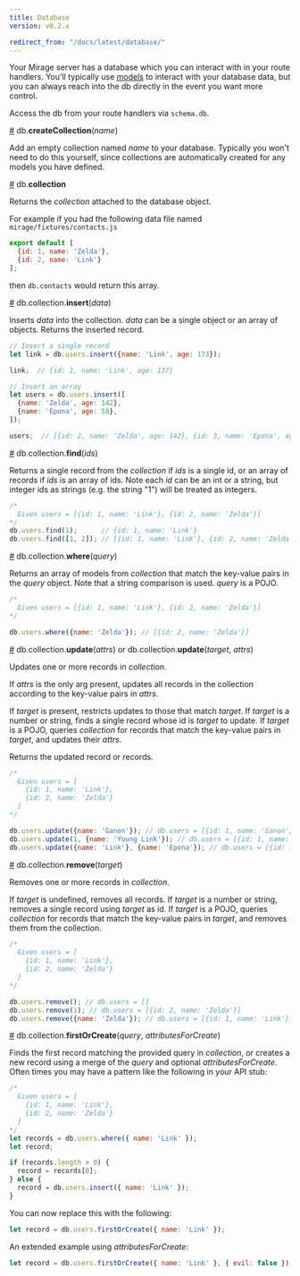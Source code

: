 ```yaml
---
title: Database
version: v0.2.x

redirect_from: "/docs/latest/database/"
---
```


Your Mirage server has a database which you can interact with in your route handlers. You'll typically use [models](./models) to interact with your database data, but you can always reach into the db directly in the event you want more control.

Access the db from your route handlers via `schema.db`.

<a name="createCollection" href="#createCollection">#</a> db.<b>createCollection</b>(<i>name</i>)

Add an empty collection named *name* to your database. Typically you won't need to do this yourself, since collections are automatically created for any models you have defined.

<a name="collection" href="#collection">#</a> db.<b>collection</b>

Returns the *collection* attached to the database object.

For example if you had the following data file named `mirage/fixtures/contacts.js`

```js
export default [
  {id: 1, name: 'Zelda'},
  {id: 2, name: 'Link'}
];
```

then `db.contacts` would return this array.

<a name="insert" href="#insert">#</a> db.collection.<b>insert</b>(<i>data</i>)

Inserts *data* into the collection. *data* can be a single object or an array of objects. Returns the inserted record.

```js
// Insert a single record
let link = db.users.insert({name: 'Link', age: 173});

link;  // {id: 1, name: 'Link', age: 137}

// Insert an array
let users = db.users.insert([
  {name: 'Zelda', age: 142},
  {name: 'Epona', age: 58},
]);

users;  // [{id: 2, name: 'Zelda', age: 142}, {id: 3, name: 'Epona', age: 58}]
```

<a name="find" href="#find">#</a> db.collection.<b>find</b>(<i>ids</i>)

Returns a single record from the *collection* if *ids* is a single id, or an array of records if *ids* is an array of ids. Note each *id* can be an int or a string, but integer ids as strings (e.g. the string "1") will be treated as integers.

```js
/* 
  Given users = [{id: 1, name: 'Link'}, {id: 2, name: 'Zelda'}]
*/
db.users.find(1);      // {id: 1, name: 'Link'}
db.users.find([1, 2]); // [{id: 1, name: 'Link'}, {id: 2, name: 'Zelda'}]
```
<a name="where" href="#where">#</a> db.collection.<b>where</b>(<i>query</i>)

Returns an array of models from *collection* that match the key-value pairs in the *query* object. Note that a string comparison is used. *query* is a POJO.

```js
/* 
  Given users = [{id: 1, name: 'Link'}, {id: 2, name: 'Zelda'}]
*/

db.users.where({name: 'Zelda'}); // [{id: 2, name: 'Zelda'}]
```

<a name="update" href="#update">#</a> db.collection.<b>update</b>(<i>attrs</i>) or db.collection.<b>update</b>(<i>target</i>, <i>attrs</i>)

Updates one or more records in *collection*. 

If *attrs* is the only arg present, updates all records in the collection according to the key-value pairs in *attrs*.

If *target* is present, restricts updates to those that match *target*. If *target* is a number or string, finds a single record whose id is *target* to update. If *target* is a POJO, queries *collection* for records that match the key-value pairs in *target*, and updates their *attrs*.

Returns the updated record or records.

```js
/* 
  Given users = [
    {id: 1, name: 'Link'},
    {id: 2, name: 'Zelda'}
  ]
*/

db.users.update({name: 'Ganon'}); // db.users = [{id: 1, name: 'Ganon'}, {id: 2, name: 'Ganon'}]
db.users.update(1, {name: 'Young Link'}); // db.users = [{id: 1, name: 'Young Link'}, {id: 2, name: 'Zelda'}]
db.users.update({name: 'Link'}, {name: 'Epona'}); // db.users = [{id: 1, name: 'Epona'}, {id: 2, name: 'Zelda'}]
```

<a name="remove" href="#remove">#</a> db.collection.<b>remove</b>(<i>target</i>)

Removes one or more records in *collection*.

If *target* is undefined, removes all records. If *target* is a number or string, removes a single record using *target* as id. If *target* is a POJO, queries *collection* for records that match the key-value pairs in *target*, and removes them from the collection.

```js
/* 
  Given users = [
    {id: 1, name: 'Link'},
    {id: 2, name: 'Zelda'}
  ]
*/

db.users.remove(); // db.users = []
db.users.remove(1); // db.users = [{id: 2, name: 'Zelda'}]
db.users.remove({name: 'Zelda'}); // db.users = [{id: 1, name: 'Link'}]
```

<a name="first-or-create" href="#first-or-create">#</a> db.collection.<b>firstOrCreate</b>(<i>query</i>, <i>attributesForCreate</i>)

Finds the first record matching the provided query in *collection*, or creates a new record using a merge of the *query* and optional *attributesForCreate*. Often times you may have a pattern like the following in your API stub:

```js
/* 
  Given users = [
    {id: 1, name: 'Link'},
    {id: 2, name: 'Zelda'}
  ]
*/
let records = db.users.where({ name: 'Link' });
let record;

if (records.length > 0) {
  record = records[0];
} else {
  record = db.users.insert({ name: 'Link' });
}
```

You can now replace this with the following:

```js
let record = db.users.firstOrCreate({ name: 'Link' });
```

An extended example using *attributesForCreate*:

```js
let record = db.users.firstOrCreate({ name: 'Link' }, { evil: false });
```
